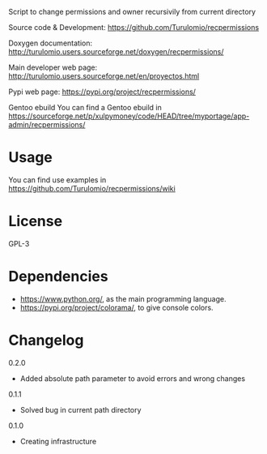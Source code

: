 Script to change permissions and owner recursivily from current directory

Source code & Development:
    https://github.com/Turulomio/recpermissions

Doxygen documentation:
    http://turulomio.users.sourceforge.net/doxygen/recpermissions/

Main developer web page:
    http://turulomio.users.sourceforge.net/en/proyectos.html
    
Pypi web page:
    https://pypi.org/project/recpermissions/

Gentoo ebuild
    You can find a Gentoo ebuild in https://sourceforge.net/p/xulpymoney/code/HEAD/tree/myportage/app-admin/recpermissions/

Usage
=====
You can find use examples in https://github.com/Turulomio/recpermissions/wiki

License
=======
GPL-3

Dependencies
============
* https://www.python.org/, as the main programming language.
* https://pypi.org/project/colorama/, to give console colors.

Changelog
=========
0.2.0
  * Added absolute path parameter to avoid errors and wrong changes

0.1.1
  * Solved bug in current path directory

0.1.0
  * Creating infrastructure
